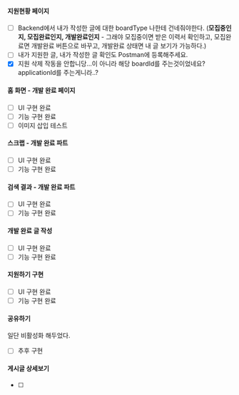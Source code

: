#### 지원현황 페이지
- [ ] Backend에서 내가 작성한 글에 대한 boardType 나한테 건네줘야한다. (**모집중인지, 모집완료인지, 개발완료인지** - 그래야 모집중이면 받은 이력서 확인하고, 모집완료면 개발완료 버튼으로 바꾸고, 개발완료 상태면 내 글 보기가 가능하다.)
- [ ] 내가 지원한 글, 내가 작성한 글 확인도 Postman에 등록해주세요.
- [x] 지원 삭제 작동을 안합니당...이 아니라 해당 boardId를 주는것이었네요? applicationId를 주는게니라..?
#### 홈 화면 - 개발 완료 페이지
- [ ] UI 구현 완료
- [ ] 기능 구현 완료
- [ ] 이미지 삽입 테스트
#### 스크랩 - 개발 완료 파트
- [ ] UI 구현 완료
- [ ] 기능 구현 완료
#### 검색 결과 - 개발 완료 파트
- [ ] UI 구현 완료
- [ ] 기능 구현 완료
#### 개발 완료 글 작성
- [ ] UI 구현 완료
- [ ] 기능 구현 완료
#### 지원하기 구현
- [ ] UI 구현 완료
- [ ] 기능 구현 완료
#### 공유하기
일단 비활성화 해두었다.
- [ ] 추후 구현

#### 게시글 상세보기
- [ ] 